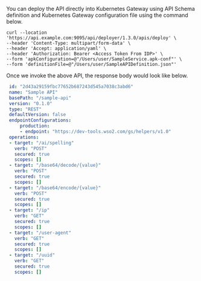You can deploy the API directly into Kubernetes Gateway using API Schema definition and Kubernetes Gateway configuration file using the command below.

```
curl --location 'https://api.example.com:9095/api/deployer/1.3.0/apis/deploy' \
--header 'Content-Type: multipart/form-data' \
--header 'Accept: application/yaml' \
--header 'Authorization: Bearer <Access Token From IDP>' \
--form 'apkConfiguration=@"/Users/user/SampleService.apk-conf"' \
--form 'definitionFile=@"/Users/user/SampleAPIDefinition.json"'
```

Once we invoke the above API, the response body would look like below.

```yaml
 id: "2d43a29159fbc77652b687243d545a7038c3abd6"
 name: "Sample API"
 basePath: "/sample-api"
 version: "0.1.0"
 type: "REST"
 defaultVersion: false
 endpointConfigurations:
     production:
     - endpoint: "https://dev-tools.wso2.com/gs/helpers/v1.0"
 operations:
 - target: "/ai/spelling"
   verb: "POST"
   secured: true
   scopes: []
 - target: "/base64/decode/{value}"
   verb: "POST"
   secured: true
   scopes: []
 - target: "/base64/encode/{value}"
   verb: "POST"
   secured: true
   scopes: []
 - target: "/ip"
   verb: "GET"
   secured: true
   scopes: []
 - target: "/user-agent"
   verb: "GET"
   secured: true
   scopes: []
 - target: "/uuid"
   verb: "GET"
   secured: true
   scopes: []
```